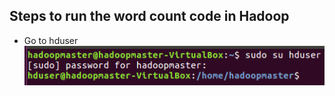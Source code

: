 ## Steps to run the word count code in Hadoop

- Go to hduser  ![hduser](https://github.com/prateekkr94/Project-Work/blob/master/Java%20Word%20Count%20Program%20in%20Hadoop/Screens/1.png)
